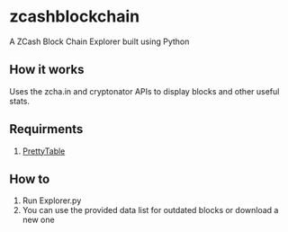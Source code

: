 # zcashblockchain
A ZCash Block Chain Explorer built using Python

## How it works
Uses the zcha.in and cryptonator APIs to display blocks and other useful stats.

## Requirments
1. [PrettyTable](https://pypi.python.org/pypi/PrettyTable)

## How to
1. Run Explorer.py
2. You can use the provided data list for outdated blocks or download a new one
